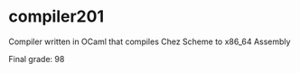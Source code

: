 # compiler201
Compiler written in OCaml that compiles Chez Scheme to x86_64 Assembly

Final grade: 98

